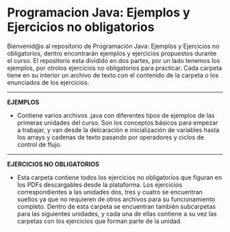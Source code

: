 # Programacion Java: Ejemplos y Ejercicios no obligatorios

Bienvenid@s al repositorio de Programación Java: Ejemplos y Ejercicios no obligatorios, dentro encontrarán ejemplos y ejercicios propuestos durante el curso.
El repositorio esta dividido en dos partes, por un lado tenemos los ejemplos, por otrolos ejercicios no obligatorios para practicar.
Cada carpeta tiene en su interior un archivo de texto con el contenido de la carpeta o los enunciados de los ejercicios.
***

**EJEMPLOS**
- Contiene varios archivos .java con diferentes tipos de ejemplos de las primeras unidades del curso. Son los conceptos básicos para empezar a trabajar, y van
desde la delcaración e inicialización de variables hasta los arrays y cadenas de texto pasando por operadores y ciclos de control de flujo.
***

**EJERCICIOS NO OBLIGATORIOS**
- Esta carpeta contiene todos los ejercicios no obligatorios que figuran en los PDFs descargables desde la 
plataforma. Los ejercicios correspondientes a las unidades dos, tres y cuatro se encuentran sueltos ya que 
no requieren de otros archivos para su funcionamiento completo.
Dentro de esta carpeta se encuentran también subcarpetas para las siguientes unidades, y cada una de ellas
contiene a su vez las carpetas con los ejercicios que forman parte de la unidad.
